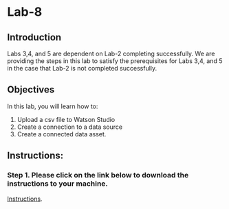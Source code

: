 # Lab-8
## Introduction
Labs 3,4, and 5 are dependent on Lab-2 completing successfully. We are providing the steps in this lab to satisfy the prerequisites for Labs 3,4, and 5 in the case that Lab-2 is not completed successfully. 

## Objectives
In this lab, you will learn how to:
1.	Upload a csv file to Watson Studio
2.	Create a connection to a data source
3.	Create a connected data asset. 

## Instructions:

### Step 1.  Please click on the link below to download the instructions to your machine.

[Instructions](https://github.com/bleonardb3/DS_POT_08-06-2020/raw/master/Lab-8/Appendixv1.2.pdf).



